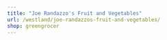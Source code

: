 ```yaml
---
title: "Joe Randazzo's Fruit and Vegetables"
url: /westland/joe-randazzos-fruit-and-vegetables/
shop: greengrocer
---
```

